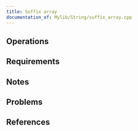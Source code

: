 ```yaml
---
title: Suffix array
documentation_of: Mylib/String/suffix_array.cpp
---
```


## Operations

## Requirements

## Notes

## Problems

## References
